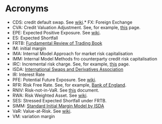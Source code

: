 # Acronyms

* CDS: credit default swap. See [wiki](https://en.wikipedia.org/wiki/Credit_default_swap).* FX: Foreign Exchange
* CVA: Credit Valuation Adjustment. See, for example, [this](https://www.bis.org/bcbs/publ/d325.pdf) page.
* EPE: Expected Positive Exposure. See [wiki](https://en.wikipedia.org/wiki/Potential_future_exposure).
* ES: Expected Shortfall
* FRTB: [Fundamental Review of Trading Book](https://www.bis.org/bcbs/publ/d457.pdf)
* IM: initial margin
* IMA: Internal Model Approach for market risk capitalisation
* IMM: Internal Model Methods fro counterparty credit risk capitalisation
* IRC: Incremental risk charge. See, for example, [this](https://www.eba.europa.eu/guidelines-on-the-incremental-default-and-migration-risk-charge-ir-1) page.
* ISDA: [International Swaps and Derivatives Association](https://www.isda.org/)
* IR: Interest Rate
* PFE: Potential Future Exposure. See [wiki](https://en.wikipedia.org/wiki/Potential_future_exposure).
* RFR: Risk Free Rate. See, for example, [Bank of England](https://www.bankofengland.co.uk/markets/transition-to-sterling-risk-free-rates-from-libor/working-group-on-sterling-risk-free-reference-rates).
* RNIV: Risk-not-in-VaR. See [this](https://www.bankofengland.co.uk/-/media/boe/files/prudential-regulation/supervisory-statement/2020/ss1313update.pdf) document.
* RWA: Risk Weighted Asset. See [wiki](https://en.wikipedia.org/wiki/Risk-weighted_asset).
* SES: Stressed Expected Shortfall under FRTB.
* SIMM: [Standard Initial Margin Model by ISDA](https://www.isda.org/category/margin/isda-simm/)
* VaR: Value-at-Risk. See [wiki](https://en.wikipedia.org/wiki/Value_at_risk).
* VM: variation margin